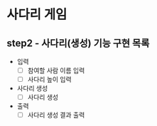 # 사다리 게임
## step2 - 사다리(생성) 기능 구현 목록
* 입력
  * [ ] 참여할 사람 이름 입력
  * [ ] 사다리 높이 입력
* 사다리 생성
  * [ ] 사다리 생성
* 출력
  * [ ] 사다리 생성 결과 출력